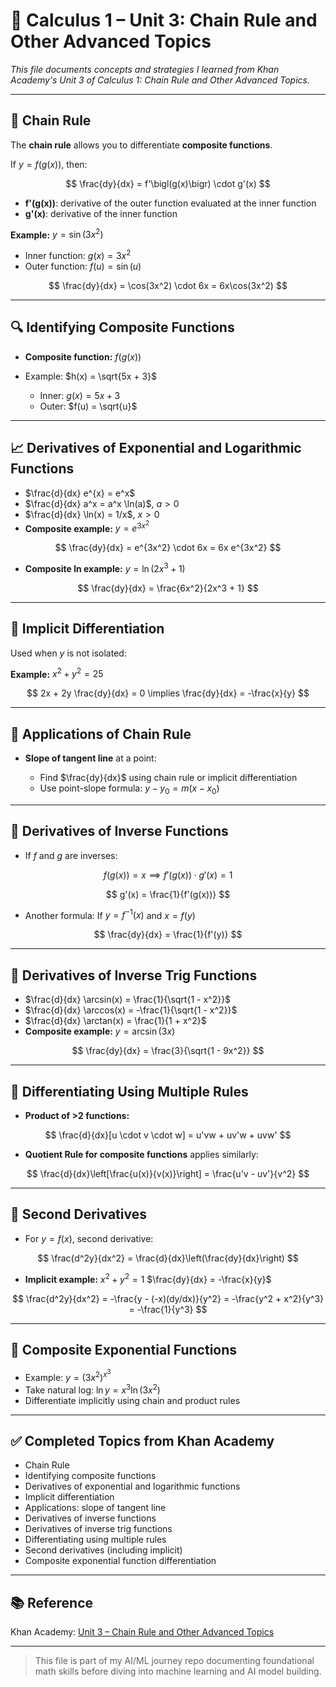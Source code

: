 # 📘 Calculus 1 – Unit 3: Chain Rule and Other Advanced Topics

*This file documents concepts and strategies I learned from Khan Academy's Unit 3 of Calculus 1: Chain Rule and Other Advanced Topics.*

---

## 📌 Chain Rule

The **chain rule** allows you to differentiate **composite functions**.

If $y = f(g(x))$, then:

$$
\frac{dy}{dx} = f'\bigl(g(x)\bigr) \cdot g'(x)
$$

* **f'(g(x))**: derivative of the outer function evaluated at the inner function
* **g'(x)**: derivative of the inner function

**Example:**
$y = \sin(3x^2)$

* Inner function: $g(x) = 3x^2$
* Outer function: $f(u) = \sin(u)$

$$
\frac{dy}{dx} = \cos(3x^2) \cdot 6x = 6x\cos(3x^2)
$$

---

## 🔍 Identifying Composite Functions

* **Composite function:** $f(g(x))$
* Example: $h(x) = \sqrt{5x + 3}$

  * Inner: $g(x) = 5x + 3$
  * Outer: $f(u) = \sqrt{u}$

---

## 📈 Derivatives of Exponential and Logarithmic Functions

* $\frac{d}{dx} e^{x} = e^x$
* $\frac{d}{dx} a^x = a^x \ln(a)$, $a > 0$
* $\frac{d}{dx} \ln(x) = 1/x$, $x>0$
* **Composite example:** $y = e^{3x^2}$

$$
\frac{dy}{dx} = e^{3x^2} \cdot 6x = 6x e^{3x^2}
$$

* **Composite ln example:** $y = \ln(2x^3 + 1)$

$$
\frac{dy}{dx} = \frac{6x^2}{2x^3 + 1}
$$

---

## 🔄 Implicit Differentiation

Used when $y$ is not isolated:

**Example:** $x^2 + y^2 = 25$

$$
2x + 2y \frac{dy}{dx} = 0 \implies \frac{dy}{dx} = -\frac{x}{y}
$$

---

## 🔑 Applications of Chain Rule

* **Slope of tangent line** at a point:

  * Find $\frac{dy}{dx}$ using chain rule or implicit differentiation
  * Use point-slope formula: $y - y_0 = m(x - x_0)$

---

## 🔢 Derivatives of Inverse Functions

* If $f$ and $g$ are inverses:

$$
f(g(x)) = x \implies f'(g(x)) \cdot g'(x) = 1
$$

$$
g'(x) = \frac{1}{f'(g(x))}
$$

* Another formula: If $y = f^{-1}(x)$ and $x = f(y)$

$$
\frac{dy}{dx} = \frac{1}{f'(y)}
$$

---

## 🔢 Derivatives of Inverse Trig Functions

* $\frac{d}{dx} \arcsin(x) = \frac{1}{\sqrt{1 - x^2}}$
* $\frac{d}{dx} \arccos(x) = -\frac{1}{\sqrt{1 - x^2}}$
* $\frac{d}{dx} \arctan(x) = \frac{1}{1 + x^2}$
* **Composite example:** $y = \arcsin(3x)$

$$
\frac{dy}{dx} = \frac{3}{\sqrt{1 - 9x^2}}
$$

---

## 🔢 Differentiating Using Multiple Rules

* **Product of >2 functions:**

$$
\frac{d}{dx}[u \cdot v \cdot w] = u'vw + uv'w + uvw'
$$

* **Quotient Rule for composite functions** applies similarly:

$$
\frac{d}{dx}\left[\frac{u(x)}{v(x)}\right] = \frac{u'v - uv'}{v^2}
$$

---

## 📐 Second Derivatives

* For $y = f(x)$, second derivative:

$$
\frac{d^2y}{dx^2} = \frac{d}{dx}\left(\frac{dy}{dx}\right)
$$

* **Implicit example:** $x^2 + y^2 = 1$
  $\frac{dy}{dx} = -\frac{x}{y}$

$$
\frac{d^2y}{dx^2} = -\frac{y - (-x)(dy/dx)}{y^2} = -\frac{y^2 + x^2}{y^3} = -\frac{1}{y^3}
$$

---

## 🔢 Composite Exponential Functions

* Example: $y = (3x^2)^{x^3}$
* Take natural log: $\ln y = x^3 \ln(3x^2)$
* Differentiate implicitly using chain and product rules

---

## ✅ Completed Topics from Khan Academy

* Chain Rule
* Identifying composite functions
* Derivatives of exponential and logarithmic functions
* Implicit differentiation
* Applications: slope of tangent line
* Derivatives of inverse functions
* Derivatives of inverse trig functions
* Differentiating using multiple rules
* Second derivatives (including implicit)
* Composite exponential function differentiation

---

## 📚 Reference

Khan Academy: [Unit 3 – Chain Rule and Other Advanced Topics](https://www.khanacademy.org/math/calculus-1/cs1-derivatives-chain-rule-and-other-advanced-topics)

---

> This file is part of my AI/ML journey repo documenting foundational math skills before diving into machine learning and AI model building.
